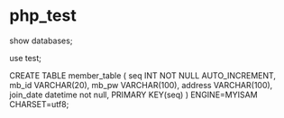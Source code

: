 # php_test

show databases;

use test;

CREATE TABLE member_table (
	seq INT NOT NULL AUTO_INCREMENT,
	mb_id VARCHAR(20),
	mb_pw VARCHAR(100),
	address VARCHAR(100),
	join_date datetime not null, 
	PRIMARY KEY(seq)
) ENGINE=MYISAM CHARSET=utf8;
